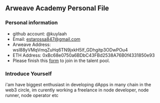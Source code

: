 ## Arweave Academy Personal File

### Personal information

- github account: @kuylaah
- Email: estarossa847@gmail.com
- Arweave Address: wsl88yVMqVmqZuHq6TN9jxkH5If_GDhgitp3ODwPOu4
- ETH Address: 0xBc68e0750a6BDbC43FBd2538A76B0f4331850e93
- Please finish this [form](https://docs.google.com/forms/d/e/1FAIpQLSfWA5fIIcBgmRppm3jNz5vmf9Mai_QMVil-2pO4r7YKn_Zhtw/viewform?usp=sf_link) to join in the talent pool.

### Introduce Yourself
 i'am have biggest enthusiast in developing dApps in many chain in the web3 circle, im curently working a freelance in node developer, node runner, node operator etc

